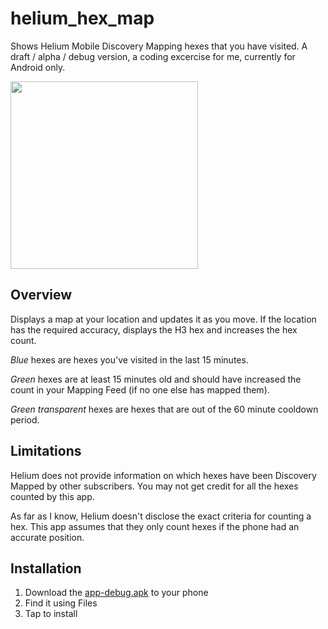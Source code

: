 # helium_hex_map

Shows Helium Mobile Discovery Mapping hexes that you have visited. A draft / alpha / debug version, a coding excercise for me, currently for Android only.

<img src="https://github.com/dirkbeer/flutter_h3_map/assets/6425332/59bc602f-60fc-4e7f-9f63-2b801255f45e" height="300">

## Overview

Displays a map at your location and updates it as you move. If the location has the required accuracy, displays the H3 hex and increases the hex count.

_Blue_ hexes are hexes you've visited in the last 15 minutes.

_Green_ hexes are at least 15 minutes old and should have increased the count in your Mapping Feed (if no one else has mapped them).

_Green transparent_ hexes are hexes that are out of the 60 minute cooldown period.

## Limitations

Helium does not provide information on which hexes have been Discovery Mapped by other subscribers. You may not get credit for all the hexes counted by this app.

As far as I know, Helium doesn't disclose the exact criteria for counting a hex. This app assumes that they only count hexes if the phone had an accurate position.

## Installation

1. Download the [app-debug.apk](https://github.com/dirkbeer/helium_hex_map/releases/tag/v0.1.0-alpha) to your phone
2. Find it using Files
3. Tap to install
